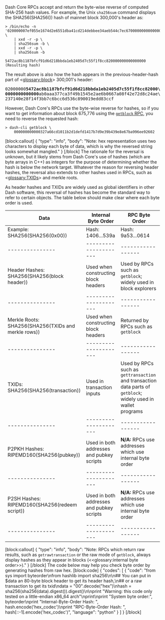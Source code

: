 Dash Core RPCs accept and return the byte-wise reverse of computed SHA-256 hash values. For example, the Unix `sha256sum` command displays the SHA256(SHA256()) hash of mainnet block 300,000's header as:

``` shell
> /bin/echo -n '020000007ef055e1674d2e6551dba41cd214debbee34aeb544c7ec670000000000000000d3998963f80c5bab43fe8c26228e98d030edf4dcbe48a666f5c39e2d7a885c9102c86d536c890019593a470d' \
    | xxd -r -p \
    | sha256sum -b \
    | xxd -r -p \
    | sha256sum -b

5472ac8b1187bfcf91d6d218bbda1eb2405d7c55f1f8cc820000000000000000 (Resulting hash)
```

The result above is also how the hash appears in the previous-header-hash part of <<glossary:block>> 300,001's header:

<pre>02000000<b>5472ac8b1187bfcf91d6d218bbda1eb2405d7c55f1f8cc82000\
0000000000000</b>ab0aaa377ca3f49b1545e2ae6b0667a08f42e72d8c24ae\
237140e28f14f3bb7c6bcc6d536c890019edd83ccf</pre>

However, Dash Core's RPCs use the byte-wise reverse for hashes, so if you want to get information about block 675,776 using the [`getblock` RPC](core-api-ref-remote-procedure-calls-blockchain.md#sectionget-block), you need to reverse the requested hash:

``` shell
> dash-cli getblock \
    000000000000327a66cd1011b2d1defd1417b7d9e39b439e8e67ba996ee92602
```
[block:callout]
{
  "type": "info",
  "body": "Note: hex representation uses two characters to display each byte of data, which is why the reversed string looks somewhat mangled."
}
[/block]
The rationale for the reversal is unknown, but it likely stems from Dash Core's use of hashes (which are byte arrays in C++) as integers for the purpose of determining whether the hash is below the network target. Whatever the reason for reversing header hashes, the reversal also extends to other hashes used in RPCs, such as <<glossary:TXIDs>> and merkle roots.

As header hashes and TXIDs are widely used as global identifiers in other Dash software, this reversal of hashes has become the standard way to refer to certain objects. The table below should make clear where each byte order is used.

| Data | Internal Byte Order | RPC Byte Order |
|---------------|---------------------|-----------------|
| Example: SHA256(SHA256(0x00))  | Hash: 1406...539a         | Hash: 9a53...0614     |
|---------------|---------------------|-----------------|
| Header Hashes: SHA256(SHA256(block header))  | Used when constructing block headers  | Used by RPCs such as `getblock`; widely used in block explorers |
|---------------|---------------------|-----------------|
| Merkle Roots: SHA256(SHA256(TXIDs and merkle rows))  | Used when constructing block headers  | Returned by RPCs such as `getblock` |
|---------------|---------------------|-----------------|
| TXIDs: SHA256(SHA256(transaction))  | Used in transaction inputs | Used by RPCs such as `gettransaction` and transaction data parts of `getblock`; widely used in wallet programs |
|---------------|---------------------|-----------------|
| P2PKH Hashes: RIPEMD160(SHA256(pubkey))  | Used in both addresses and pubkey scripts  | **N/A:** RPCs use addresses which use internal byte order |
|---------------|---------------------|-----------------|
| P2SH Hashes: RIPEMD160(SHA256(redeem script))  | Used in both addresses and pubkey scripts | **N/A:** RPCs use addresses which use internal byte order |
|---------------|---------------------|-----------------|
[block:callout]
{
  "type": "info",
  "body": "Note: RPCs which return raw results, such as `getrawtransaction` or the raw mode of `getblock`, always display hashes as they appear in blocks (<<glossary:internal byte order>>)."
}
[/block]
The code below may help you check byte order by generating hashes from raw hex.
[block:code]
{
  "codes": [
    {
      "code": "from sys import byteorder\nfrom hashlib import sha256\n\n## You can put in $data an 80-byte block header to get its header hash,\n## or a raw transaction to get its txid\ndata = \"00\".decode(\"hex\")\nhash = sha256(sha256(data).digest()).digest()\n\nprint \"Warning: this code only tested on a little-endian x86_64 arch\"\nprint\nprint \"System byte order:\", byteorder\nprint \"Internal-Byte-Order Hash: \", hash.encode('hex_codec')\nprint \"RPC-Byte-Order Hash:      \", hash[::-1].encode('hex_codec')",
      "language": "python"
    }
  ]
}
[/block]